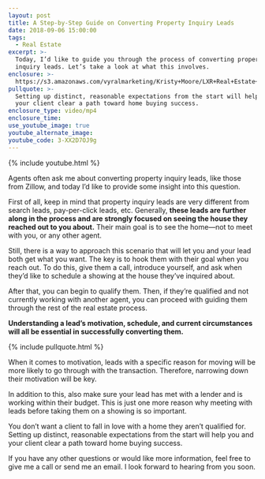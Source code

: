 ```yaml
---
layout: post
title: A Step-by-Step Guide on Converting Property Inquiry Leads
date: 2018-09-06 15:00:00
tags:
  - Real Estate
excerpt: >-
  Today, I’d like to guide you through the process of converting property
  inquiry leads. Let’s take a look at what this involves.
enclosure: >-
  https://s3.amazonaws.com/vyralmarketing/Kristy+Moore/LXR+Real+Estate+Coaching-+Converting+Leads.mp4
pullquote: >-
  Setting up distinct, reasonable expectations from the start will help you and
  your client clear a path toward home buying success.
enclosure_type: video/mp4
enclosure_time:
use_youtube_image: true
youtube_alternate_image:
youtube_code: 3-XX2D7OJ9g
---
```


{% include youtube.html %}

Agents often ask me about converting property inquiry leads, like those from Zillow, and today I’d like to provide some insight into this question.&nbsp;

First of all, keep in mind that property inquiry leads are very different from search leads, pay-per-click leads, etc. Generally, **these leads are further along in the process and are strongly focused on seeing the house they reached out to you about.** Their main goal is to see the home—not to meet with you, or any other agent.&nbsp;

Still, there is a way to approach this scenario that will let you and your lead both get what you want. The key is to hook them with their goal when you reach out. To do this, give them a call, introduce yourself, and ask when they’d like to schedule a showing at the house they’ve inquired about.&nbsp;

After that, you can begin to qualify them. Then, if they’re qualified and not currently working with another agent, you can proceed with guiding them through the rest of the real estate process.&nbsp;

**Understanding a lead’s motivation, schedule, and current circumstances will all be essential in successfully converting them.&nbsp;**

{% include pullquote.html %}

When it comes to motivation, leads with a specific reason for moving will be more likely to go through with the transaction. Therefore, narrowing down their motivation will be key.&nbsp;

In addition to this, also make sure your lead has met with a lender and is working within their budget. This is just one more reason why meeting with leads before taking them on a showing is so important.&nbsp;

You don’t want a client to fall in love with a home they aren’t qualified for. Setting up distinct, reasonable expectations from the start will help you and your client clear a path toward home buying success.

If you have any other questions or would like more information, feel free to give me a call or send me an email. I look forward to hearing from you soon.